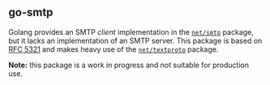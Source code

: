 ## go-smtp

Golang provides an SMTP _client_ implementation in the [`net/smtp`](https://golang.org/pkg/net/smtp/) package, but it lacks an implementation of an SMTP server. This package is based on [RFC 5321](https://tools.ietf.org/html/rfc5321) and makes heavy use of the [`net/textproto`](https://golang.org/pkg/net/textproto/) package.

**Note:** this package is a work in progress and not suitable for production use.
